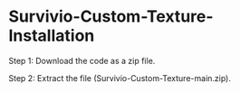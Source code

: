 # Survivio-Custom-Texture-Installation
Step 1: Download the code as a zip file.

Step 2: Extract the file (Survivio-Custom-Texture-main.zip).


